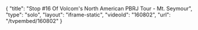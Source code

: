 {
    "title": "Stop #16 Of Volcom's North American PBRJ Tour - Mt. Seymour",
    "type": "solo",
    "layout": "iframe-static",
    "videoId": "160802",
    "url": "\/tvpembed\/160802"
}